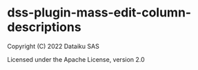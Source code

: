 # dss-plugin-mass-edit-column-descriptions

Copyright (C) 2022 Dataiku SAS

Licensed under the Apache License, version 2.0
